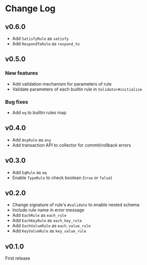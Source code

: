 # Change Log

## v0.6.0

- Add `SatisfyRule` as `satisfy`
- Add `RespondToRule` as `respond_to`

## v0.5.0

### New features

- Add validation mechanism for parameters of rule
- Validate parameters of each builtin rule in `Validator#initialize`

### Bug fixes

- Add `eq` to builtin rules map

## v0.4.0

- Add `AnyRule` as `any`
- Add transaction API to collector for commit/rollback errors

## v0.3.0

- Add `EqRule` as `eq`
- Enable `TypeRule` to check boolean (`true` or `false`)

## v0.2.0

- Change signature of rule's `#validate` to enable nested schema
- Include rule name in error message
- Add `EachRule` as `each_rule`
- Add `EachKeyRule` as `each_key_rule`
- Add `EachValueRule` as `each_value_rule`
- Add `KeyValueRule` as `key_value_rule`

## v0.1.0

First release
